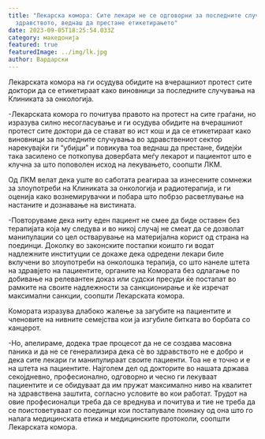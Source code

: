 ```yaml
---
title: "Лекарска комора: Сите лекари не се одговорни за последните случувања во
  здравството, веднаш да престане етикетирањето"
date: 2023-09-05T18:25:54.033Z
category: македонија
featured: true
featuredImage: ../img/lk.jpg
author: Вардарски
---
```

<!--StartFragment-->

Лекарската комора на ги осудува обидите на вчерашниот протест сите доктори да се етикетираат како виновници за последните случувања на Клиниката за онкологија.

\-Лекарската комора го почитува правото на протест на сите граѓани, но изразува силно несогласување и ги осудува обидите на вчерашниот протест сите доктори да се стават во ист кош и да се етикетираат како виновници за последните случувања во здравствениот сектор нарекувајќи ги “убијци” и повикува тоа веднаш да престане, бидејќи така засилено се поткопува довербата меѓу лекарот и пациентот што е клучна за што поповолен исход на лекувањето, соопшти ЛКМ.

Од ЛКМ велат дека уште во саботата реагираа за изнесените сомнежи за злоупотреби на Клиниката за онкологија и радиотерапија, и ги оценија како вознемирувачки и побара што побрзо расветлување на настаните и дознавање на вистината.

\-Повторуваме дека ниту еден пациент не смее да биде оставен без терапијата која му следува и во никој случај не смеат да се дозволат манипулации со цел остварување на материјална корист од страна на поединци. Доколку во законските постапки коишто ги водат надлежните институции се докаже дека одредени лекари биле вклучени во злоупотреби на онколошка терапија, со што нанеле штета на здравјето на пациентите, органите на Комората без одлагање по добивање на релевантен доказ или судски пресуди ќе постапат во рамките на своите надлежности за санкционирање и ќе изречат максимални санкции, соопшти Лекарската комора.

Комората изразува длабоко жалење за загубите на пациентите и членовите на нивните семејства кои ја изгубиле битката во борбата со канцерот.

\-Но, апелираме, додека трае процесот да не се создава масовна паника и да не се генерализира дека сè во здравството не е добро и дека сите лекари ги манипулираат своите пациенти. Тоа не е точно и е на штета на пациентите. Најголем дел од докторите во нашата држава секојдневно, професионално, одговорно и чесно ги лекуваат пациентите и се обидуваат да им пружат максимално ниво на квалитет на здравствена заштита, согласно условите во кои работат. Трудот на овие професионалци треба да се вреднува и почитува и тие не треба да се поистоветуваат со поединци кои постапувале поинаку од она што го налага медицинската етика и медицинските протоколи, соопшти Лекарската комора.



<!--EndFragment-->